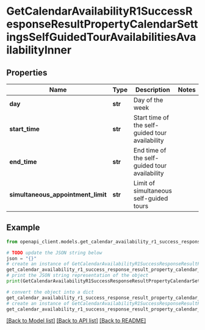 # GetCalendarAvailabilityR1SuccessResponseResultPropertyCalendarSettingsSelfGuidedTourAvailabilitiesAvailabilityInner


## Properties

Name | Type | Description | Notes
------------ | ------------- | ------------- | -------------
**day** | **str** | Day of the week | 
**start_time** | **str** | Start time of the self-guided tour availability | 
**end_time** | **str** | End time of the self-guided tour availability | 
**simultaneous_appointment_limit** | **str** | Limit of simultaneous self-guided tours | 

## Example

```python
from openapi_client.models.get_calendar_availability_r1_success_response_result_property_calendar_settings_self_guided_tour_availabilities_availability_inner import GetCalendarAvailabilityR1SuccessResponseResultPropertyCalendarSettingsSelfGuidedTourAvailabilitiesAvailabilityInner

# TODO update the JSON string below
json = "{}"
# create an instance of GetCalendarAvailabilityR1SuccessResponseResultPropertyCalendarSettingsSelfGuidedTourAvailabilitiesAvailabilityInner from a JSON string
get_calendar_availability_r1_success_response_result_property_calendar_settings_self_guided_tour_availabilities_availability_inner_instance = GetCalendarAvailabilityR1SuccessResponseResultPropertyCalendarSettingsSelfGuidedTourAvailabilitiesAvailabilityInner.from_json(json)
# print the JSON string representation of the object
print(GetCalendarAvailabilityR1SuccessResponseResultPropertyCalendarSettingsSelfGuidedTourAvailabilitiesAvailabilityInner.to_json())

# convert the object into a dict
get_calendar_availability_r1_success_response_result_property_calendar_settings_self_guided_tour_availabilities_availability_inner_dict = get_calendar_availability_r1_success_response_result_property_calendar_settings_self_guided_tour_availabilities_availability_inner_instance.to_dict()
# create an instance of GetCalendarAvailabilityR1SuccessResponseResultPropertyCalendarSettingsSelfGuidedTourAvailabilitiesAvailabilityInner from a dict
get_calendar_availability_r1_success_response_result_property_calendar_settings_self_guided_tour_availabilities_availability_inner_from_dict = GetCalendarAvailabilityR1SuccessResponseResultPropertyCalendarSettingsSelfGuidedTourAvailabilitiesAvailabilityInner.from_dict(get_calendar_availability_r1_success_response_result_property_calendar_settings_self_guided_tour_availabilities_availability_inner_dict)
```
[[Back to Model list]](../README.md#documentation-for-models) [[Back to API list]](../README.md#documentation-for-api-endpoints) [[Back to README]](../README.md)


